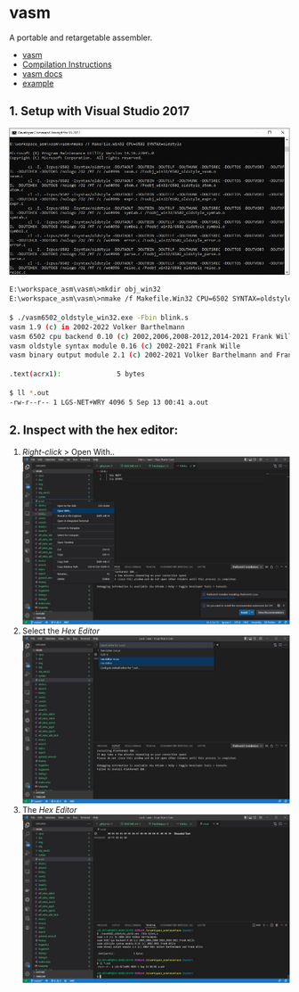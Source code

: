 # vasm
A portable and retargetable assembler.
* [vasm](http://sun.hasenbraten.de/vasm)
* [Compilation Instructions](http://sun.hasenbraten.de/vasm/index.php?view=compile)
* [vasm docs](http://sun.hasenbraten.de/vasm/release/vasm.html)
* [example](https://www.youtube.com/watch?v=oO8_2JJV0B4&ab_channel=BenEater)

## 1. Setup with Visual Studio 2017
![Developer Command Prompt for VS2017](../img/Developer%20Command%20Prompt%20for%20VS2017.jpg)
```sh
E:\workspace_asm\vasm\>mkdir obj_win32
E:\workspace_asm\vasm\>nmake /f Makefile.Win32 CPU=6502 SYNTAX=oldstyle

$ ./vasm6502_oldstyle_win32.exe -Fbin blink.s
vasm 1.9 (c) in 2002-2022 Volker Barthelmann
vasm 6502 cpu backend 0.10 (c) 2002,2006,2008-2012,2014-2021 Frank Wille
vasm oldstyle syntax module 0.16 (c) 2002-2021 Frank Wille
vasm binary output module 2.1 (c) 2002-2021 Volker Barthelmann and Frank Wille

.text(acrx1):              5 bytes

$ ll *.out
-rw-r--r-- 1 LGS-NET+WRY 4096 5 Sep 13 00:41 a.out
```

## 2. Inspect with the hex editor:
1. _Right-click_ > Open With..
   ![Open With](../img/OpenWithHexEditor_01.jpg)
2. Select the _Hex Editor_
   ![Select _Hex Editor_](../img/OpenWithHexEditor_02.jpg)
3. The _Hex Editor_
   ![_Hex Editor_](../img/OpenWithHexEditor_03.jpg)